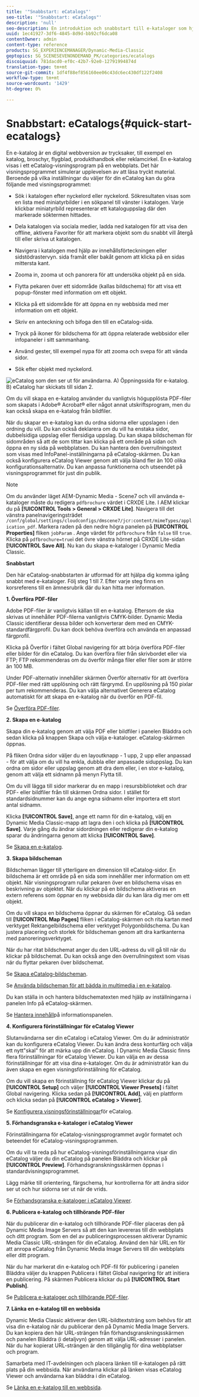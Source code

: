 ```yaml
---
title: '"Snabbstart: eCatalogs"'
seo-title: '"Snabbstart: eCatalogs"'
description: 'null'
seo-description: En introduktion och snabbstart till e-kataloger som hjälper dig att komma igång snabbt med eCatalog-tekniker.
uuid: 1ec41927-3df6-4845-8d9d-bb92cf6dca08
contentOwner: admin
content-type: reference
products: SG_EXPERIENCEMANAGER/Dynamic-Media-Classic
geptopics: SG_SCENESEVENONDEMAND_PK/categories/ecatalogs
discoiquuid: 781dacd0-ef0c-42b7-92e0-12791994874d
translation-type: tm+mt
source-git-commit: 1df4f88ef856160ee06c43dc6ec430df122f2408
workflow-type: tm+mt
source-wordcount: '1429'
ht-degree: 0%

---
```



# Snabbstart: eCatalogs{#quick-start-ecatalogs}

En e-katalog är en digital webbversion av trycksaker, till exempel en katalog, broschyr, flygblad, produkthandbok eller reklamcirkel. En e-katalog visas i ett eCatalog-visningsprogram på en webbplats. Det här visningsprogrammet simulerar upplevelsen av att läsa tryckt material. Beroende på vilka inställningar du väljer för din eCatalog kan du göra följande med visningsprogrammet:

* Sök i katalogen efter nyckelord eller nyckelord. Sökresultaten visas som en lista med miniatyrbilder i en sökpanel till vänster i katalogen. Varje klickbar miniatyrbild representerar ett kataloguppslag där den markerade söktermen hittades.

* Dela katalogen via sociala medier, ladda ned katalogen för att visa den offline, aktivera Favoriter för att markera objekt som du snabbt vill återgå till eller skriva ut katalogen.
* Navigera i katalogen med hjälp av innehållsförteckningen eller sidstödrastervyn. sida framåt eller bakåt genom att klicka på en sidas mittersta kant.
* Zooma in, zooma ut och panorera för att undersöka objekt på en sida.
* Flytta pekaren över ett sidområde (kallas bildschema) för att visa ett popup-fönster med information om ett objekt.
* Klicka på ett sidområde för att öppna en ny webbsida med mer information om ett objekt.
* Skriv en anteckning och bifoga den till en eCatalog-sida.
* Tryck på ikoner för bildschema för att öppna relaterade webbsidor eller infopaneler i sitt sammanhang.
* Använd gester, till exempel nypa för att zooma och svepa för att vända sidor.
* Sök efter objekt med nyckelord.

![eCatalog som den ser ut för användarna. A) Öppningssida för e-katalog. B) eCatalog har skickats till sidan 2.](/help/assets/ec_cat_viewer_popup.png)

Om du vill skapa en e-katalog använder du vanligtvis högupplösta PDF-filer som skapats i Adobe® Acrobat® eller något annat utskriftsprogram, men du kan också skapa en e-katalog från bildfiler.

När du skapar en e-katalog kan du ordna sidorna eller uppslagen i den ordning du vill. Du kan också deklarera om du vill ha enstaka sidor, dubbelsidiga uppslag eller flersidiga uppslag. Du kan skapa bildscheman för sidområden så att de som tittar kan klicka på ett område på sidan och öppna en ny sida på webbplatsen. Du kan hantera den överrullningstext som visas med InfoPanel-inställningarna på eCatalog-skärmen. Du kan också konfigurera eCatalog Viewer genom att välja bland fler än 100 olika konfigurationsalternativ. Du kan anpassa funktionerna och utseendet på visningsprogrammet för just din publik.

>[!NOTE]
>
>Om du använder läget AEM-Dynamic Media - Scene7 och vill använda e-kataloger måste du redigera `pdfbrochure` värdet i CRXDE Lite. I AEM klickar du på **[!UICONTROL Tools > General > CRXDE Lite]**. Navigera till det vänstra panelnavigeringsträdet `/conf/global/settings/cloudconfigs/dmscene7/jcr:content/mimeTypes/application_pdf`.
Markera raden på den nedre högra panelen på **[!UICONTROL Properties]** fliken `jobParam` . Ange värdet för `pdfbrochure` från `false` till `true`. Klicka på `pdfbrochure=true`i det övre vänstra hörnet på CRXDE Lite-sidan **[!UICONTROL Save All]**.
Nu kan du skapa e-kataloger i Dynamic Media Classic.

**Snabbstart**

Den här eCatalog-snabbstarten är utformad för att hjälpa dig komma igång snabbt med e-kataloger. Följ steg 1 till 7. Efter varje steg finns en korsreferens till en ämnesrubrik där du kan hitta mer information.

**1. Överföra PDF-filer**

Adobe PDF-filer är vanligtvis källan till en e-katalog. Eftersom de ska skrivas ut innehåller PDF-filerna vanligtvis CMYK-bilder. Dynamic Media Classic identifierar dessa bilder och konverterar dem med en CMYK-standardfärgprofil. Du kan dock behöva överföra och använda en anpassad färgprofil.

Klicka på Överför i fältet Global navigering för att börja överföra PDF-filer eller bilder för din eCatalog. Du kan överföra filer från skrivbordet eller via FTP; FTP rekommenderas om du överför många filer eller filer som är större än 100 MB.

Under PDF-alternativ innehåller skärmen Överför alternativ för att överföra PDF-filer med rätt upplösning och rätt färgrymd. En upplösning på 150 pixlar per tum rekommenderas. Du kan välja alternativet Generera eCatalog automatiskt för att skapa en e-katalog när du överför en PDF-fil.

Se [Överföra PDF-filer](uploading-pdf-files.md#uploading_the_pdf_files).

**2. Skapa en e-katalog**

Skapa din e-katalog genom att välja PDF eller bildfiler i panelen Bläddra och sedan klicka på knappen Skapa och välja e-kataloger. eCatalog-skärmen öppnas.

På fliken Ordna sidor väljer du en layoutknapp - 1 upp, 2 upp eller anpassad - för att välja om du vill ha enkla, dubbla eller anpassade siduppslag. Du kan ordna om sidor eller uppslag genom att dra dem eller, i en stor e-katalog, genom att välja ett sidnamn på menyn Flytta till.

Om du vill lägga till sidor markerar du en mapp i resursbiblioteket och drar PDF- eller bildfiler från till skärmen Ordna sidor. I stället för standardsidnummer kan du ange egna sidnamn eller importera ett stort antal sidnamn.

Klicka **[!UICONTROL Save]**, ange ett namn för din e-katalog, välj en Dynamic Media Classic-mapp att lagra den i och klicka på **[!UICONTROL Save]**. Varje gång du ändrar sidordningen eller redigerar din e-katalog sparar du ändringarna genom att klicka **[!UICONTROL Save]**.

Se [Skapa en e-katalog](creating-ecatalog.md).

**3. Skapa bildscheman**

Bildscheman lägger till ytterligare en dimension till eCatalog-sidor. En bildschema är ett område på en sida som innehåller mer information om ett objekt. När visningsprogram rullar pekaren över en bildschema visas en beskrivning av objektet. När du klickar på en bildschema aktiveras en extern referens som öppnar en ny webbsida där du kan lära dig mer om ett objekt.

Om du vill skapa en bildschema öppnar du skärmen för eCatalog. Gå sedan till **[!UICONTROL Map Pages]** fliken i eCatalog-skärmen och rita kartan med verktyget Rektangelbildschema eller verktyget Polygonbildschema. Du kan justera placering och storlek för bildscheman genom att dra kartkanterna med panoreringsverktyget.

När du har ritat bildschemat anger du den URL-adress du vill gå till när du klickar på bildschemat. Du kan också ange den överrullningstext som visas när du flyttar pekaren över bildschemat.

Se [Skapa eCatalog-bildscheman](creating-ecatalog-image-maps.md#creating-ecatalog-image-maps).

Se [Använda bildscheman för att bädda in multimedia i en e-katalog](creating-ecatalog-image-maps.md#embedding-rich-media-in-an-ecatalog).

Du kan ställa in och hantera bildschematexten med hjälp av inställningarna i panelen Info på eCatalog-skärmen.

Se [Hantera innehåll](info-panel-content.md#managing-info-panel-content)på informationspanelen.

**4. Konfigurera förinställningar för eCatalog Viewer**

Slutanvändarna ser din eCatalog i eCatalog Viewer. Om du är administratör kan du konfigurera eCatalog Viewer. Du kan ändra dess konturfärg och välja ett nytt&quot;skal&quot; för att märka upp din eCatalog. I Dynamic Media Classic finns flera förinställningar för eCatalog Viewer. Du kan välja en av dessa förinställningar för att visa dina e-kataloger. Om du är administratör kan du även skapa en egen visningsförinställning för eCatalog.

Om du vill skapa en förinställning för eCatalog Viewer klickar du på **[!UICONTROL Setup]** och väljer **[!UICONTROL Viewer Presets]** i fältet Global navigering. Klicka sedan på **[!UICONTROL Add]**, välj en plattform och klicka sedan på **[!UICONTROL eCatalog > Viewer]**.

Se [Konfigurera visningsförinställningar](setting-ecatalog-viewer-presets.md#setting-up-ecatalog-viewer-presets)för eCatalog.

**5. Förhandsgranska e-kataloger i eCatalog Viewer**

Förinställningarna för eCatalog-visningsprogrammet avgör formatet och beteendet för eCatalog-visningsprogrammen.

Om du vill ta reda på hur eCatalog-visningsförinställningarna visar din eCatalog väljer du din eCatalog på panelen Bläddra och klickar på **[!UICONTROL Preview]**. Förhandsgranskningsskärmen öppnas i standardvisningsprogrammet.

Lägg märke till orientering, färgschema, hur kontrollerna för att ändra sidor ser ut och hur sidorna ser ut när de vrids.

Se [Förhandsgranska e-kataloger i eCatalog Viewer](previewing-ecatalogs-ecatalog-viewer.md#previewing-ecatalogs-in-the-ecatalog-viewer).

**6. Publicera e-katalog och tillhörande PDF-filer**

När du publicerar din e-katalog och tillhörande PDF-filer placeras den på Dynamic Media Image Servers så att den kan levereras till din webbplats och ditt program. Som en del av publiceringsprocessen aktiverar Dynamic Media Classic URL-strängen för din eCatalog. Använd den här URL:en för att anropa eCatalog från Dynamic Media Image Servers till din webbplats eller ditt program.

När du har markerat din e-katalog och PDF-fil för publicering i panelen Bläddra väljer du knappen Publicera i fältet Global navigering för att initiera en publicering. På skärmen Publicera klickar du på **[!UICONTROL Start Publish]**.

Se [Publicera e-kataloger och tillhörande PDF-filer](publishing-ecatalogs-associated-pdfs.md#publishing-ecatalogs-and-associated-pdfs).

**7. Länka en e-katalog till en webbsida**

Dynamic Media Classic aktiverar den URL-bildtextsträng som behövs för att visa din e-katalog när du publicerar den på Dynamic Media Image Servers. Du kan kopiera den här URL-strängen från förhandsgranskningsskärmen och panelen Bläddra (i detaljvyn) genom att välja URL-adresser i panelen. När du har kopierat URL-strängen är den tillgänglig för dina webbplatser och program.

Samarbeta med IT-avdelningen och placera länken till e-katalogen på rätt plats på din webbsida. När användarna klickar på länken visas eCatalog Viewer och användarna kan bläddra i din eCatalog.

Se [Länka en e-katalog till en webbsida](linking-ecatalog-web-page.md#linking-an-ecatalog-to-a-web-page).
